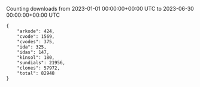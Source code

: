
Counting downloads from 2023-01-01 00:00:00+00:00 UTC to 2023-06-30 00:00:00+00:00 UTC

```
{
    "arkode": 424,
    "cvode": 1569,
    "cvodes": 375,
    "ida": 325,
    "idas": 147,
    "kinsol": 180,
    "sundials": 21956,
    "clones": 57972,
    "total": 82948
}
```

